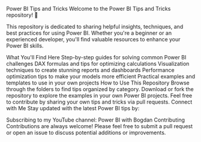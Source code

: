 Power BI Tips and Tricks
Welcome to the Power BI Tips and Tricks repository! 🎉

This repository is dedicated to sharing helpful insights, techniques, and best practices for using Power BI. Whether you're a beginner or an experienced developer, you'll find valuable resources to enhance your Power BI skills.

What You'll Find Here
Step-by-step guides for solving common Power BI challenges
DAX formulas and tips for optimizing calculations
Visualization techniques to create stunning reports and dashboards
Performance optimization tips to make your models more efficient
Practical examples and templates to use in your own projects
How to Use This Repository
Browse through the folders to find tips organized by category.
Download or fork the repository to explore the examples in your own Power BI projects.
Feel free to contribute by sharing your own tips and tricks via pull requests.
Connect with Me
Stay updated with the latest Power BI tips by:

Subscribing to my YouTube channel: Power BI with Bogdan
Contributing
Contributions are always welcome! Please feel free to submit a pull request or open an issue to discuss potential additions or improvements.
